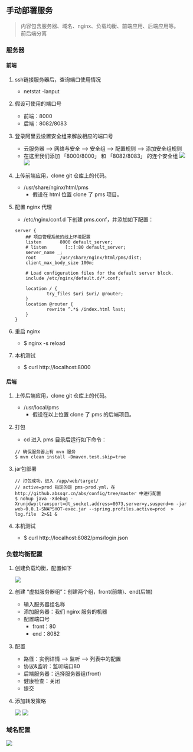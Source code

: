 ## 手动部署服务

> 内容包含服务器、域名、nginx、负载均衡、前端应用、后端应用等。<br/>
> 前后端分离

### 服务器

#### 前端

1. ssh链接服务器后，查询端口使用情况
	- netstat -lanput
2. 假设可使用的端口号
	- 前端：8000
	- 后端：8082/8083
3. 登录阿里云设置安全组来解放相应的端口号
	- 云服务器 --> 网络与安全 --> 安全组 --> 配置规则 --> 添加安全组规则
	- 在这里我们添加 「8000/8000」 和 「8082/8083」 的连个安全组
	![](./images/deploy/2.png)
	![](./images/deploy/3.png)
4. 上传前端应用，clone git 仓库上的代码。
	- /usr/share/nginx/html/pms
		- 假设在 html 位置 clone 了 pms 项目。
5. 配置 nginx 代理
	- /etc/nginx/conf.d 下创建 pms.conf，并添加如下配置：
	
	```
	server {
        ## 项目管理系统的线上环境配置
        listen       8000 default_server;
        # listen       [::]:80 default_server;
        server_name _;
        root         /usr/share/nginx/html/pms/dist;
        client_max_body_size 100m;

        # Load configuration files for the default server block.
        include /etc/nginx/default.d/*.conf;

        location / {
                try_files $uri $uri/ @router;
        }
        location @router {
                rewrite ^.*$ /index.html last;
        }
    }
	```
6. 重启 nginx
	- $ nginx -s reload
7. 本机测试
	- $ curl http://localhost:8000

#### 后端

1. 上传后端应用，clone git 仓库上的代码。
	- /usr/local/pms
		- 假设在以上位置 clone 了 pms 的后端项目。
2. 打包
	- cd 进入 pms 目录后运行如下命令：
	
	```
	// 确保服务器上有 mvn 服务
	$ mvn clean install -Dmaven.test.skip=true
	```
3. jar包部署

	```
	// 打包成功，进入 /app/web/target/
	// active=prod 指定的是 pms-prod.yml，在 http://github.abssqr.cn/abs/config/tree/master 中进行配置
	$ nohup java -Xdebug -Xrunjdwp:transport=dt_socket,address=8073,server=y,suspend=n -jar web-0.0.1-SNAPSHOT-exec.jar --spring.profiles.active=prod  > log.file  2>&1 &
	```
4. 本机测试
	- $ curl http://localhost:8082/pms/login.json

### 负载均衡配置

1. 创建负载均衡，配置如下

	![](./images/deploy/1.png)
	
2. 创建 “虚拟服务器组”：创建两个组，front(前端)、end(后端)
	- 输入服务器组名称
	- 添加服务器：我们 nginx 服务的机器
	- 配置端口号
		- front：80
		- end：8082
3. 配置
	- 路径：实例详情 --> 监听 --> 列表中的配置
	- 协议&监听：监听端口80
	- 后端服务器：选择服务器组(front)
	- 健康检查：关闭
	- 提交
4. 添加转发策略
	
	![](./images/deploy/4.png)
	![](./images/deploy/5.png)
	
### 域名配置

![](./images/deploy/6.png)

